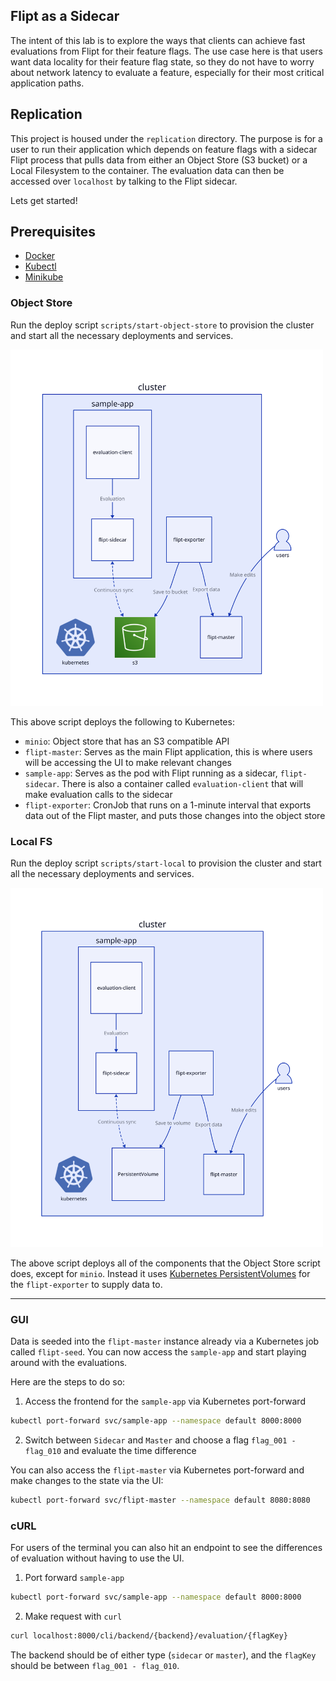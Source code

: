 Flipt as a Sidecar
------------

The intent of this lab is to explore the ways that clients can achieve fast evaluations from Flipt for their feature flags. The use case here is that users want data locality for their feature flag state, so they do not have to worry about network latency to evaluate a feature, especially for their most critical application paths.

## Replication

This project is housed under the `replication` directory. The purpose is for a user to run their application which depends on feature flags with a sidecar Flipt process that pulls data from either an Object Store (S3 bucket) or a Local Filesystem to the container. The evaluation data can then be accessed over `localhost` by talking to the Flipt sidecar.

Lets get started!

## Prerequisites

- [Docker](https://www.docker.com/)
- [Kubectl](https://kubernetes.io/docs/reference/kubectl/)
- [Minikube](https://minikube.sigs.k8s.io/docs/)

### Object Store

Run the deploy script `scripts/start-object-store` to provision the cluster and start all the necessary deployments and services.

<img src="./replication/diagrams/diagram-object-store.svg" alt="Object Store Replication" width="500px" />

This above script deploys the following to Kubernetes:

- `minio`: Object store that has an S3 compatible API
- `flipt-master`: Serves as the main Flipt application, this is where users will be accessing the UI to make relevant changes
- `sample-app`: Serves as the pod with Flipt running as a sidecar, `flipt-sidecar`. There is also a container called `evaluation-client` that will make evaluation calls to the sidecar
- `flipt-exporter`: CronJob that runs on a 1-minute interval that exports data out of the Flipt master, and puts those changes into the object store

### Local FS

Run the deploy script `scripts/start-local` to provision the cluster and start all the necessary deployments and services.

<img src="./replication/diagrams/diagram-local.svg" alt="Local Replication" width="500px" />

The above script deploys all of the components that the Object Store script does, except for `minio`. Instead it uses [Kubernetes PersistentVolumes](https://kubernetes.io/docs/concepts/storage/persistent-volumes/) for the `flipt-exporter` to supply data to.

---

### GUI

Data is seeded into the `flipt-master` instance already via a Kubernetes job called `flipt-seed`. You can now access the `sample-app` and start playing around with the evaluations.

Here are the steps to do so:

1. Access the frontend for the `sample-app` via Kubernetes port-forward

```bash
kubectl port-forward svc/sample-app --namespace default 8000:8000
```

2. Switch between `Sidecar` and `Master` and choose a flag `flag_001 - flag_010` and evaluate the time difference

You can also access the `flipt-master` via Kubernetes port-forward and make changes to the state via the UI:

```bash
kubectl port-forward svc/flipt-master --namespace default 8080:8080
```

### cURL

For users of the terminal you can also hit an endpoint to see the differences of evaluation without having to use the UI.

1. Port forward `sample-app`

```bash
kubectl port-forward svc/sample-app --namespace default 8000:8000
```

2. Make request with `curl`

```bash
curl localhost:8000/cli/backend/{backend}/evaluation/{flagKey}
```

The backend should be of either type (`sidecar` or `master`), and the `flagKey` should be between `flag_001 - flag_010`.
